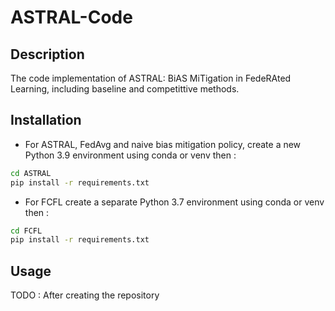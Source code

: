 # ASTRAL-Code

## Description

The code implementation of ASTRAL: BiAS MiTigation in FedeRAted Learning, including baseline and competittive methods.

## Installation

- For ASTRAL, FedAvg and naive bias mitigation policy, create a new Python 3.9 environment using conda or venv then :

```bash
cd ASTRAL
pip install -r requirements.txt
```

- For FCFL create a separate Python 3.7 environment using conda or venv then :

```bash
cd FCFL
pip install -r requirements.txt
```

## Usage

TODO : After creating the repository
